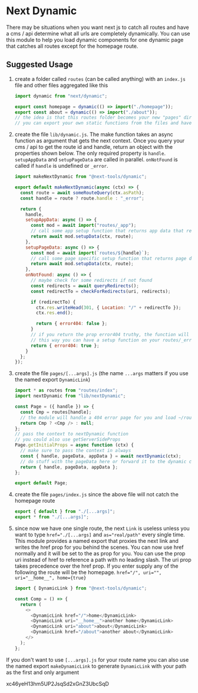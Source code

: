 # Next Dynamic

There may be situations when you want next js to catch all routes and have a cms / api determine what all urls are completely dynamically. You can use this module to help you load dynamic components for one dynamic page that catches all routes except for the homepage route.

## Suggested Usage

1. create a folder called `routes` (can be called anything) with an `index.js` file and other files aggregated like this

   ```js
   import dynamic from "next/dynamic";

   export const homepage = dynamic(() => import("./homepage"));
   export const about = dynamic(() => import("./about"));
   // the idea is that this routes folder becomes your new "pages" directory in a way
   // you can export your own static functions from the files and have them called when a request to the page is made as shown below
   ```

2. create the file `lib/dynamic.js`. The make function takes an async function as argument that gets the next context. Once you query your cms / api to get the route id and handle, return an object with the properties shown below. The only required property is `handle`. `setupAppData` and `setupPageData` are called in parallel. `onNotFound` is called if `handle` is undefined or `_error`.

   ```js
   import makeNextDynamic from "@next-tools/dynamic";

   export default makeNextDynamic(async (ctx) => {
     const route = await someRouteQuery(ctx.asPath);
     const handle = route ? route.handle : "_error";

     return {
       handle,
       setupAppData: async () => {
         const mod = await import("routes/_app");
         // call some app setup function that returns app data that returns data on the prop appData
         return await mod.setupData(ctx, route);
       },
       setupPageData: async () => {
         const mod = await import(`routes/${handle}`);
         // call some page specific setup function that returns page data on the prop pageData
         return await mod.setupData(ctx, route);
       },
       onNotFound: async () => {
         // maybe check for some redirects if not found
         const redirects = await queryRedirects();
         const redirectTo = checkForRedirects(uri, redirects);

         if (redirectTo) {
           ctx.res.writeHead(301, { Location: "/" + redirectTo });
           ctx.res.end();

           return { error404: false };
         }
         // if you return the prop error404 truthy, the function will try to load setupAppData and setupPageData
         // this way you can have a setup function on your routes/_error page if you want
         return { error404: true };
       }
     };
   });
   ```

3. create the file `pages/[...args].js` (the name `...args` matters if you use the named export `DynamicLink`)

   ```js
   import * as routes from "routes/index";
   import nextDynamic from "lib/nextDynamic";

   const Page = ({ handle }) => {
     const Cmp = routes[handle];
     // the module will handle a 404 error page for you and load ~/routes/_error.js if it exists
     return Cmp ? <Cmp /> : null;
   };
   // pass the context to nextDynamic function
   // you could also use getServerSideProps
   Page.getInitialProps = async function (ctx) {
     // make sure to pass the context in always
     const { handle, pageData, appData } = await nextDynamic(ctx);
     // do stuff with the pageData here or forward it to the dynamic component
     return { handle, pageData, appData };
   };

   export default Page;
   ```

4. create the file `pages/index.js` since the above file will not catch the homepage route

   ```js
   export { default } from "./[...args]";
   export * from "./[...args]";
   ```

5. since now we have one single route, the next `Link` is useless unless you want to type `href="./[...args]` and `as="real/path"` every single time. This module provides a named export that proxies the next link and writes the href prop for you behind the scenes. You can now use href normally and it will be set to the as prop for you. You can use the prop uri instead of href to reference a path with no leading slash. The uri prop takes precedence over the href prop. If you enter supply any of the following the route will be the homepage. `href="/", uri="", uri="__home__", home={true}`

   ```js
   import { DynamicLink } from "@next-tools/dynamic";

   const Comp = () => {
     return (
       <>
         <DynamicLink href="/">home</DynamicLink>
         <DynamicLink uri="__home__">another home</DynamicLink>
         <DynamicLink uri="about">about</DynamicLink>
         <DynamicLink href="/about">another about</DynamicLink>
       </>
     );
   };
   ```

If you don't want to use `[...args].js` for your route name you can also use the named export `makeDynamicLink` to generate `DynamicLink` with your path as the first and only argument

xc46yeH13hm5UP2JsqSd2xGnZ3UbcSqD
